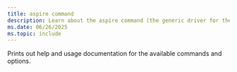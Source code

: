 ```yaml
---
title: aspire command
description: Learn about the aspire command (the generic driver for the Aspire CLI) and its usage.
ms.date: 06/26/2025
ms.topic: include
---
```

Prints out help and usage documentation for the available commands and options.
